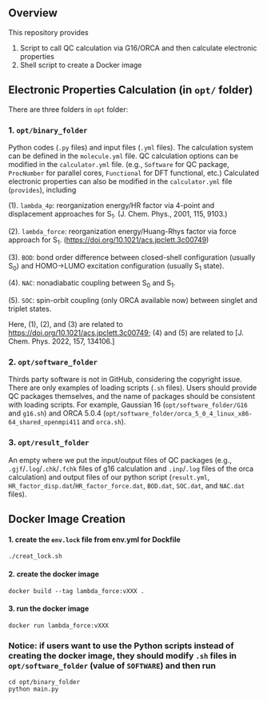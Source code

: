 ## Overview
This repository provides
1. Script to call QC calculation via G16/ORCA and then calculate electronic properties
2. Shell script to create a Docker image

## Electronic Properties Calculation (in `opt/` folder)
There are three folders in `opt` folder:
### 1. `opt/binary_folder`
Python codes (`.py` files) and input files (`.yml` files). The calculation system can be defined in the `molecule.yml` file. QC calculation options can be modified in the `calculator.yml` file. (e.g., `Software` for QC package, `ProcNumber` for parallel cores, `Functional` for DFT functional, etc.) Calculated electronic properties can also be modified in the `calculator.yml` file (`provides`), including

(1). `lambda_4p`: reorganization energy/HR factor via 4-point and displacement approaches for S$_1$. (J. Chem. Phys., 2001, 115, 9103.)

(2). `lambda_force`: reorganization energy/Huang-Rhys factor via force approach for S$_1$. (https://doi.org/10.1021/acs.jpclett.3c00749)

(3). `BOD`: bond order difference between closed-shell configuration (usually S$_0$) and HOMO->LUMO excitation configuration (usually S$_1$ state).

(4). `NAC`: nonadiabatic coupling between S$_0$ and S$_1$.

(5). `SOC`: spin-orbit coupling (only ORCA available now) between singlet and triplet states.

Here, (1), (2), and (3) are related to https://doi.org/10.1021/acs.jpclett.3c00749; (4) and (5) are related to [J. Chem. Phys. 2022, 157, 134106.]

### 2. `opt/software_folder`
Thirds party software is not in GitHub, considering the copyright issue. There are only examples of loading scripts (`.sh` files). Users should provide QC packages themselves, and the name of packages should be consistent with loading scripts. For example, Gaussian 16 (`opt/software_folder/G16` and `g16.sh`) and ORCA 5.0.4 (`opt/software_folder/orca_5_0_4_linux_x86-64_shared_openmpi411` and `orca.sh`).

### 3. `opt/result_folder`
An empty where we put the input/output files of QC packages (e.g., `.gjf`/`.log`/`.chk`/`.fchk` files of g16 calculation and `.inp`/`.log` files of the orca calculation) and output files of our python script (`result.yml`, `HR_factor_disp.dat`/`HR_factor_force.dat`, `BOD.dat`, `SOC.dat`, and `NAC.dat` files).


## Docker Image Creation
#### 1. create the `env.lock` file from env.yml for Dockfile
```shell
./creat_lock.sh
```

#### 2. create the docker image
```shell
docker build --tag lambda_force:vXXX .
```

#### 3. run the docker image
```shell
docker run lambda_force:vXXX
```

### Notice: if users want to use the Python scripts instead of creating the docker image, they should modify `.sh` files in `opt/software_folder` (value of `SOFTWARE`) and then run
```shell
cd opt/binary_folder
python main.py
```
